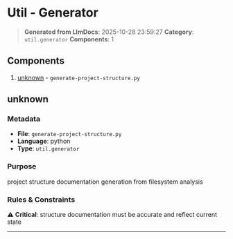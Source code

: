 # Util - Generator

> **Generated from LlmDocs**: 2025-10-28 23:59:27
> **Category**: `util.generator`
> **Components**: 1

## Components

1. [unknown](#unknown) - `generate-project-structure.py`

## unknown

### Metadata

- **File**: `generate-project-structure.py`
- **Language**: python
- **Type**: `util.generator`

### Purpose

project structure documentation generation from filesystem analysis

### Rules & Constraints

⚠️ **Critical**: structure documentation must be accurate and reflect current state

---

